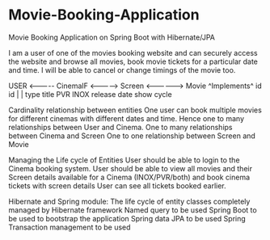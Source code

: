 # Movie-Booking-Application
Movie Booking Application on Spring Boot with Hibernate/JPA

I am a user of one of the movies booking website and can securely access the website and browse all movies, book movie tickets for a particular date and time. I will be able to cancel or change timings of the movie too.
 
 USER <----- CinemaIF <----->  Screen <------> Movie
		   ^Implements^        	id 				id
		   |		  |			type			title
		  PVR	    INOX						release date
												show cycle
 
Cardinality relationship between entities
One user can book multiple movies for different cinemas with different dates and time. Hence one to many relationships between User and Cinema.
One to many relationships between Cinema and Screen
One to one relationship between Screen and Movie

Managing the Life cycle of Entities
User should be able to login to the Cinema booking system.
User should be able to view all movies and their Screen details available for a Cinema (INOX/PVR/both) and book cinema tickets with screen details
User can see all tickets booked earlier.

Hibernate and Spring module:
The life cycle of entity classes completely managed by Hibernate framework
Named query to be used
Spring Boot to be used to bootstrap the application
Spring data JPA to be used
Spring Transaction management to be used

